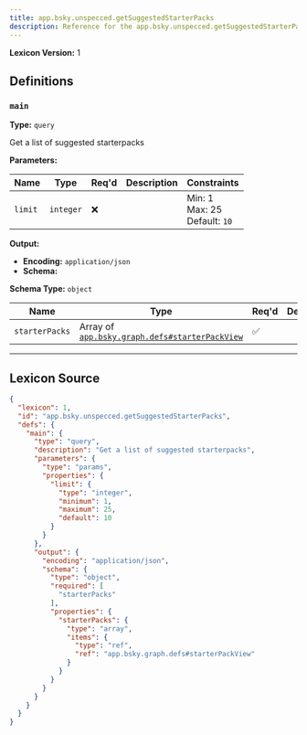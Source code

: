```yaml
---
title: app.bsky.unspecced.getSuggestedStarterPacks
description: Reference for the app.bsky.unspecced.getSuggestedStarterPacks lexicon
---
```

**Lexicon Version:** 1

## Definitions

<a name="main"></a>
### `main`

**Type:** `query`

Get a list of suggested starterpacks

**Parameters:**

| Name | Type | Req'd  | Description | Constraints |
|------|------|----------|-------------|-------------|
| `limit` | `integer` | ❌  |  | Min: 1<br/>Max: 25<br/>Default: `10` |
**Output:**

- **Encoding:** `application/json`
- **Schema:**

**Schema Type:** `object`

| Name | Type | Req'd  | Description | Constraints |
|------|------|----------|-------------|-------------|
| `starterPacks` | Array of [`app.bsky.graph.defs#starterPackView`](/lexicons/app/bsky/graph/app-bsky-graph-defs#starterpackview) | ✅  |  |  |

---

## Lexicon Source
```json
{
  "lexicon": 1,
  "id": "app.bsky.unspecced.getSuggestedStarterPacks",
  "defs": {
    "main": {
      "type": "query",
      "description": "Get a list of suggested starterpacks",
      "parameters": {
        "type": "params",
        "properties": {
          "limit": {
            "type": "integer",
            "minimum": 1,
            "maximum": 25,
            "default": 10
          }
        }
      },
      "output": {
        "encoding": "application/json",
        "schema": {
          "type": "object",
          "required": [
            "starterPacks"
          ],
          "properties": {
            "starterPacks": {
              "type": "array",
              "items": {
                "type": "ref",
                "ref": "app.bsky.graph.defs#starterPackView"
              }
            }
          }
        }
      }
    }
  }
}
```
